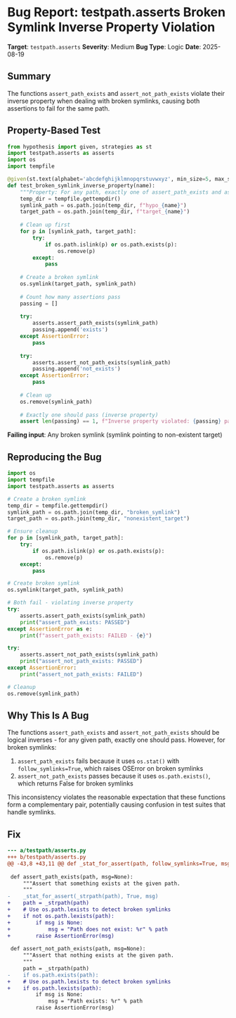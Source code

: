 # Bug Report: testpath.asserts Broken Symlink Inverse Property Violation

**Target**: `testpath.asserts`
**Severity**: Medium
**Bug Type**: Logic
**Date**: 2025-08-19

## Summary

The functions `assert_path_exists` and `assert_not_path_exists` violate their inverse property when dealing with broken symlinks, causing both assertions to fail for the same path.

## Property-Based Test

```python
from hypothesis import given, strategies as st
import testpath.asserts as asserts
import os
import tempfile

@given(st.text(alphabet='abcdefghijklmnopqrstuvwxyz', min_size=5, max_size=10))
def test_broken_symlink_inverse_property(name):
    """Property: For any path, exactly one of assert_path_exists and assert_not_path_exists should pass."""
    temp_dir = tempfile.gettempdir()
    symlink_path = os.path.join(temp_dir, f"hypo_{name}")
    target_path = os.path.join(temp_dir, f"target_{name}")
    
    # Clean up first
    for p in [symlink_path, target_path]:
        try:
            if os.path.islink(p) or os.path.exists(p):
                os.remove(p)
        except:
            pass
    
    # Create a broken symlink
    os.symlink(target_path, symlink_path)
    
    # Count how many assertions pass
    passing = []
    
    try:
        asserts.assert_path_exists(symlink_path)
        passing.append('exists')
    except AssertionError:
        pass
    
    try:
        asserts.assert_not_path_exists(symlink_path)
        passing.append('not_exists')
    except AssertionError:
        pass
    
    # Clean up
    os.remove(symlink_path)
    
    # Exactly one should pass (inverse property)
    assert len(passing) == 1, f"Inverse property violated: {passing} passed"
```

**Failing input**: Any broken symlink (symlink pointing to non-existent target)

## Reproducing the Bug

```python
import os
import tempfile
import testpath.asserts as asserts

# Create a broken symlink
temp_dir = tempfile.gettempdir()
symlink_path = os.path.join(temp_dir, "broken_symlink")
target_path = os.path.join(temp_dir, "nonexistent_target")

# Ensure cleanup
for p in [symlink_path, target_path]:
    try:
        if os.path.islink(p) or os.path.exists(p):
            os.remove(p)
    except:
        pass

# Create broken symlink
os.symlink(target_path, symlink_path)

# Both fail - violating inverse property
try:
    asserts.assert_path_exists(symlink_path)
    print("assert_path_exists: PASSED")
except AssertionError as e:
    print(f"assert_path_exists: FAILED - {e}")

try:
    asserts.assert_not_path_exists(symlink_path)
    print("assert_not_path_exists: PASSED")
except AssertionError:
    print("assert_not_path_exists: FAILED")

# Cleanup
os.remove(symlink_path)
```

## Why This Is A Bug

The functions `assert_path_exists` and `assert_not_path_exists` should be logical inverses - for any given path, exactly one should pass. However, for broken symlinks:

1. `assert_path_exists` fails because it uses `os.stat()` with `follow_symlinks=True`, which raises OSError on broken symlinks
2. `assert_not_path_exists` passes because it uses `os.path.exists()`, which returns False for broken symlinks

This inconsistency violates the reasonable expectation that these functions form a complementary pair, potentially causing confusion in test suites that handle symlinks.

## Fix

```diff
--- a/testpath/asserts.py
+++ b/testpath/asserts.py
@@ -43,8 +43,11 @@ def _stat_for_assert(path, follow_symlinks=True, msg=None):
 
 def assert_path_exists(path, msg=None):
     """Assert that something exists at the given path.
     """
-    _stat_for_assert(_strpath(path), True, msg)
+    path = _strpath(path)
+    # Use os.path.lexists to detect broken symlinks
+    if not os.path.lexists(path):
+        if msg is None:
+            msg = "Path does not exist: %r" % path
+        raise AssertionError(msg)
 
 def assert_not_path_exists(path, msg=None):
     """Assert that nothing exists at the given path.
     """
     path = _strpath(path)
-    if os.path.exists(path):
+    # Use os.path.lexists to detect broken symlinks
+    if os.path.lexists(path):
         if msg is None:
             msg = "Path exists: %r" % path
         raise AssertionError(msg)
```